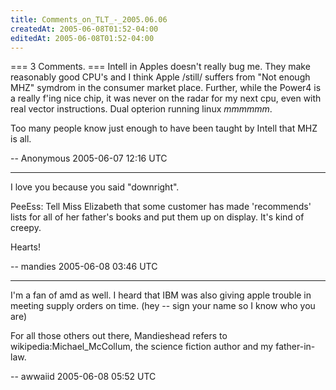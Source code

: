 ```yaml
---
title: Comments_on_TLT_-_2005.06.06
createdAt: 2005-06-08T01:52-04:00
editedAt: 2005-06-08T01:52-04:00
---
```


=== 3 Comments. ===
Intell in Apples doesn't really bug me.  They make reasonably good CPU's and I think Apple /still/ suffers from "Not enough MHZ" symdrom in the consumer market place.  Further, while the Power4 is a really f'ing nice chip, it was never on the radar for my next cpu, even with real vector instructions.  Dual opterion running linux *mmmmmm*.

Too many people know just enough to have been taught by Intell that MHZ is all.

-- Anonymous 2005-06-07 12:16 UTC


----

I love you because you said "downright".

PeeEss: Tell Miss Elizabeth that some customer has made 'recommends' lists for all of her father's books and put them up on display. It's kind of creepy.

Hearts!

-- mandies 2005-06-08 03:46 UTC


----

I'm a fan of amd as well. I heard that IBM was also giving apple trouble in meeting supply orders on time. (hey -- sign your name so I know who you are)

For all those others out there, Mandieshead refers to wikipedia:Michael_McCollum, the science fiction author and my father-in-law.

-- awwaiid 2005-06-08 05:52 UTC



